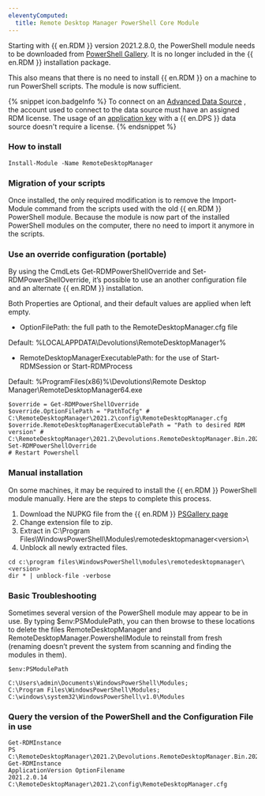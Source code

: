 ```yaml
---
eleventyComputed:
  title: Remote Desktop Manager PowerShell Core Module
---
```

Starting with {{ en.RDM }} version 2021.2.8.0, the PowerShell module needs to be downloaded from [PowerShell Gallery](https://www.powershellgallery.com/packages/RemoteDesktopManager). It is no longer included in the {{ en.RDM }} installation package.  

This also means that there is no need to install {{ en.RDM }} on a machine to run PowerShell scripts. The module is now sufficient.  

{% snippet icon.badgeInfo %}
To connect on an [Advanced Data Source](https://helprdm.devolutions.net/datasources_advanced.html) , the account used to connect to the data source must have an assigned RDM license. The usage of an [application key](/server/web-interface/administration/security-management/applications/) with a {{ en.DPS }} data source doesn't require a license.
{% endsnippet %}  

### How to install
`Install-Module -Name RemoteDesktopManager`
### Migration of your scripts
Once installed, the only required modification is to remove the Import-Module command from the scripts used with the old {{ en.RDM }} PowerShell module. Because the module is now part of the installed PowerShell modules on the computer, there no need to import it anymore in the scripts.  
### Use an override configuration (portable)
By using the CmdLets Get-RDMPowerShellOverride and Set-RDMPowerShellOverride, it’s possible to use an another configuration file and an alternate {{ en.RDM }} installation.  

Both Properties are Optional, and their default values are applied when left empty.  

* OptionFilePath: the full path to the RemoteDesktopManager.cfg file  

Default: %LOCALAPPDATA\Devolutions\RemoteDesktopManager%  

* RemoteDesktopManagerExecutablePath: for the use of Start-RDMSession or Start-RDMProcess  

Default: %ProgramFiles(x86)%\Devolutions\Remote Desktop Manager\RemoteDesktopManager64.exe  

```
$override = Get-RDMPowerShellOverride  
$override.OptionFilePath = "PathToCfg" # C:\RemoteDesktopManager\2021.2\config\RemoteDesktopManager.cfg  
$override.RemoteDesktopManagerExecutablePath = "Path to desired RDM version" # C:\RemoteDesktopManager\2021.2\Devolutions.RemoteDesktopManager.Bin.2021.2.11.0\RemoteDesktopManager64.exe  
Set-RDMPowerShellOverride  
# Restart Powershell  
```
### Manual installation
On some machines, it may be required to install the {{ en.RDM }} PowerShell module manually. Here are the steps to complete this process.  

1. Download the NUPKG file from the {{ en.RDM }}   [PSGallery page](https://www.powershellgallery.com/packages/RemoteDesktopManager)
1. Change extension file to zip.
1. Extract in C:\Program Files\WindowsPowerShell\Modules\remotedesktopmanager\<version>\
1. Unblock all newly extracted files.

```
cd c:\program files\WindowsPowerShell\modules\remotedesktopmanager\<version>  
dir * | unblock-file -verbose  
```
### Basic Troubleshooting
Sometimes several version of the PowerShell module may appear to be in use. By typing $env:PSModulePath, you can then browse to these locations to delete the files RemoteDesktopManager and RemoteDesktopManager.PowershellModule to reinstall from fresh (renaming doesn’t prevent the system from scanning and finding the modules in them).  

```
$env:PSModulePath  

C:\Users\admin\Documents\WindowsPowerShell\Modules;  
C:\Program Files\WindowsPowerShell\Modules;  
C:\windows\system32\WindowsPowerShell\v1.0\Modules  
```
### Query the version of the PowerShell and the Configuration File in use
```
Get-RDMInstance  
PS C:\RemoteDesktopManager\2021.2\Devolutions.RemoteDesktopManager.Bin.2021.2.11.0> Get-RDMInstance  
ApplicationVersion OptionFilename  
2021.2.0.14        C:\RemoteDesktopManager\2021.2\config\RemoteDesktopManager.cfg  
```